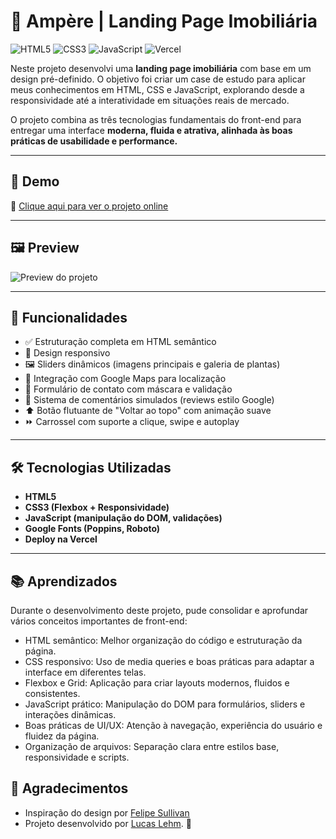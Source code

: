 # 🏡 Ampère | Landing Page Imobiliária

![HTML5](https://img.shields.io/badge/HTML5-E34F26?style=for-the-badge&logo=html5&logoColor=fff)
![CSS3](https://img.shields.io/badge/CSS3-1572B6?style=for-the-badge&logo=css3&logoColor=fff)
![JavaScript](https://img.shields.io/badge/JavaScript-F7DF1E?style=for-the-badge&logo=javascript&logoColor=000)
![Vercel](https://img.shields.io/badge/Deploy-Vercel-000?style=for-the-badge&logo=vercel&logoColor=fff)

Neste projeto desenvolvi uma **landing page imobiliária** com base em um design pré-definido. O objetivo foi criar um case de estudo para aplicar meus conhecimentos em HTML, CSS e JavaScript, explorando desde a responsividade até a interatividade em situações reais de mercado.

O projeto combina as três tecnologias fundamentais do front-end para entregar uma interface **moderna, fluida e atrativa, alinhada às boas práticas de usabilidade e performance.**

---

## 🚀 Demo

🔗 [Clique aqui para ver o projeto online](https://ampere-landing-page.vercel.app/)

---

## 🖼️ Preview

![Preview do projeto](.assets/images/preview.png)

---

## 📌 Funcionalidades

- ✅ Estruturação completa em HTML semântico
- 🎨 Design responsivo
- 🖼️ Sliders dinâmicos (imagens principais e galeria de plantas)
- 📍 Integração com Google Maps para localização
- 📑 Formulário de contato com máscara e validação
- 💬 Sistema de comentários simulados (reviews estilo Google)
- ️⬆️ Botão flutuante de "Voltar ao topo" com animação suave
- ⏩ Carrossel com suporte a clique, swipe e autoplay

---

## 🛠️ Tecnologias Utilizadas

- **HTML5**  
- **CSS3 (Flexbox + Responsividade)**  
- **JavaScript (manipulação do DOM, validações)**  
- **Google Fonts (Poppins, Roboto)**  
- **Deploy na Vercel**  

---

## 📚 Aprendizados

Durante o desenvolvimento deste projeto, pude consolidar e aprofundar vários conceitos importantes de front-end:

- HTML semântico: Melhor organização do código e estruturação da página.
- CSS responsivo: Uso de media queries e boas práticas para adaptar a interface em diferentes telas.
- Flexbox e Grid: Aplicação para criar layouts modernos, fluidos e consistentes.
- JavaScript prático: Manipulação do DOM para formulários, sliders e interações dinâmicas.
- Boas práticas de UI/UX: Atenção à navegação, experiência do usuário e fluidez da página.
- Organização de arquivos: Separação clara entre estilos base, responsividade e scripts.

## 🙌 Agradecimentos

- Inspiração do design por [Felipe Sullivan](https://www.behance.net/gallery/205171805/Pagina-de-vendas-Imobiliaria)
- Projeto desenvolvido por [Lucas Lehm](https://github.com/lucaslehm). 🚀